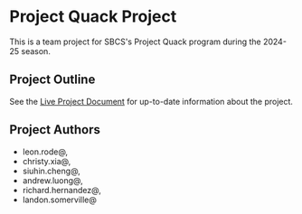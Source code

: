 # Project Quack Project

This is a team project for SBCS's Project Quack program during the 2024-25 season.

## Project Outline
See the [Live Project Document](https://docs.google.com/document/d/1ykgmnqtjOGUko2Lno_3CYX1Bt_3pcQb7uGfiHLTNRKA/edit?tab=t.0#heading=h.s7deod436joc) for up-to-date information about the project.

## Project Authors

- leon.rode@,
- christy.xia@,
- siuhin.cheng@,
- andrew.luong@,
- richard.hernandez@,
- landon.somerville@

